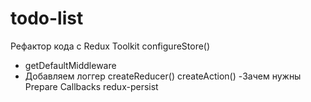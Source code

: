 # todo-list

Рефактор кода с  Redux Toolkit
configureStore()
- getDefaultMiddleware
- Добавляем логгер
createReducer()
createAction()
 -Зачем нужны Prepare Callbacks
redux-persist
